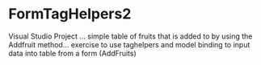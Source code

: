 # FormTagHelpers2
Visual Studio Project ...
simple table of fruits that is added to by using the Addfruit method...
exercise to use taghelpers and model binding to input data into table from  a form (AddFruits)

